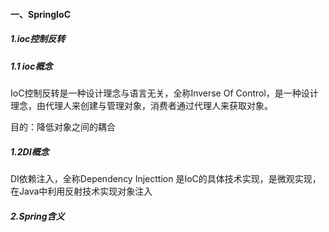 #### 一、SpringIoC

##### 1.ioc控制反转

##### 1.1 ioc概念 

IoC控制反转是一种设计理念与语言无关，全称Inverse Of Control，是一种设计理念，由代理人来创建与管理对象，消费者通过代理人来获取对象。

目的：降低对象之间的耦合

##### 1.2DI概念

DI依赖注入，全称Dependency Injecttion 是IoC的具体技术实现，是微观实现，在Java中利用反射技术实现对象注入

##### 2.Spring含义

